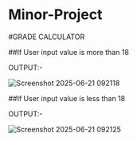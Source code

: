# Minor-Project
#GRADE CALCULATOR

##If User input value is more than 18

OUTPUT:-

![Screenshot 2025-06-21 092118](https://github.com/user-attachments/assets/a755a6ce-0131-46ca-9f9e-357659274f63)

##If User input value is less than 18

OUTPUT:-

![Screenshot 2025-06-21 092125](https://github.com/user-attachments/assets/dd04b8a4-b464-4f9c-8423-8d7058f21391)
